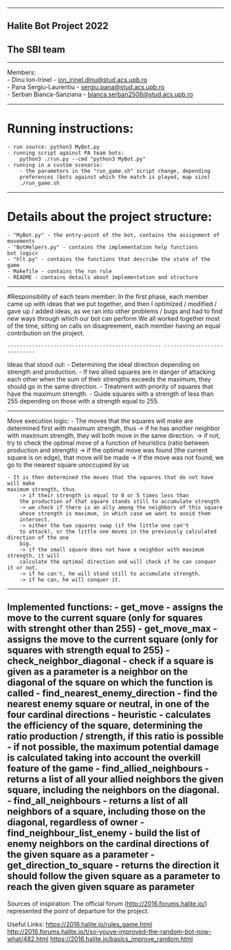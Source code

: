 -------------------------------------------------------------------------------
## Halite Bot Project 2022
## The SBI team

-------------------------------------------------------------------------------
Members:<br>
    - Dinu Ion-Irinel - ion_irinel.dinu@stud.acs.upb.ro<br>
    - Pana Sergiu-Laurentiu - sergiu.pana@stud.acs.upb.ro<br>
    - Serban Bianca-Sanziana - bianca.serban2506@stud.acs.upb.ro<br>

-------------------------------------------------------------------------------
# Running instructions:
    - run source: python3 MyBot.py
    - running script against PA team bots:
        python3 ./run.py --cmd "python3 MyBot.py"
    - running in a custom scenario:
        - the parameters in the "run_game.sh" script change, depending
        preferences (bots against which the match is played, map size)
        ./run_game.sh

-------------------------------------------------------------------------------
# Details about the project structure:
    - "MyBot.py" - the entry-point of the bot, contains the assignment of movements
    - "BotHelpers.py" - contains the implementation help functions
    bot logic<
    - "hlt.py" - contains the functions that describe the state of the game
    - Makefile - contains the run rule
    - README - contains details about implementation and structure

-------------------------------------------------- ----------------------------
#Responsibility of each team member:
    In the first phase, each member came up with ideas that we put together,
    and then I optimized / modified / gave up / added ideas, as
    we ran into other problems / bugs and had to find new ways
    through which our bot can perform
    We all worked together most of the time, sitting on calls on
    disagreement, each member having an equal contribution on the project.
    
    -------------------------------------------------- ----------------------------
Ideas that stood out:
    - Determining the ideal direction depending on strength and production.
    - If two allied squares are in danger of attacking each other
    when the sum of their strengths exceeds the maximum, they should go
    in the same direction.
    - Treatment with priority of squares that have the maximum strength.
    - Guide squares with a strength of less than 255 depending on
    those with a strength equal to 255.

-------------------------------------------------- ----------------------------
Move execution logic:
    - The moves that the squares will make are determined first
    with maximum strength, thus
        -> if he has another neighbor with maximum strength, they will both move
        in the same direction.
        -> if not, try to check the optimal move of a function
        of heuristics (ratio between production and strength)
        -> if the optimal move was found (the current square is on
        edge), that move will be made
        -> if the move was not found, we go to the nearest square
        unoccupied by us

    - It is then determined the moves that the squares that do not have will make
    maximum strength, thus
        -> if their strength is equal to 0 or 5 times less than
        the production of that square stands still to accumulate strength
        -> we check if there is an ally among the neighbors of this square
        whose strength is maximum, in which case we want to avoid them
        intersect.
        -> either the two squares swap (if the little one can't
        to attack), or the little one moves in the previously calculated direction of the one
        big.
        -> if the small square does not have a neighbor with maximum strength, it will
        calculate the optimal direction and will check if he can conquer it or not.
        -> if he can't, he will stand still to accumulate strength.
        -> if he can, he will conquer it.

-------------------------------------------------- ----------------------------
Implemented functions:
    - get_move - assigns the move to the current square (only for
    squares with strenght other than 255)
    - get_move_max - assigns the move to the current square (only for
    squares with strength equal to 255)
    - check_neighbor_diagonal - check if a square is given as a parameter
    is a neighbor on the diagonal of the square on which the function is called
    - find_nearest_enemy_direction - find the nearest enemy square or
    neutral, in one of the four cardinal directions
    - heuristic - calculates the efficiency of the square, determining the ratio
    production / strength, if this ratio is possible
                - if not possible, the maximum potential damage is calculated
                taking into account the overkill feature of the game
    - find_allied_neighbours - returns a list of all your allied neighbors
    the given square, including the neighbors on the diagonal.
    - find_all_neighbours - returns a list of all neighbors of a square,
    including those on the diagonal, regardless of owner
    - find_neighbour_list_enemy - build the list of enemy neighbors on
    the cardinal directions of the given square as a parameter
    - get_direction_to_square - returns the direction it should follow
    the given square as a parameter to reach the given given square as
    parameter
-------------------------------------------------------------------------------
Sources of inspiration:
     The official forum (http://2016.forums.halite.io/) represented the point of
     departure for the project.

Useful Links:
https://2016.halite.io/rules_game.html
http://2016.forums.halite.io/t/so-youve-improved-the-random-bot-now-what/482.html
https://2016.halite.io/basics_improve_random.html
